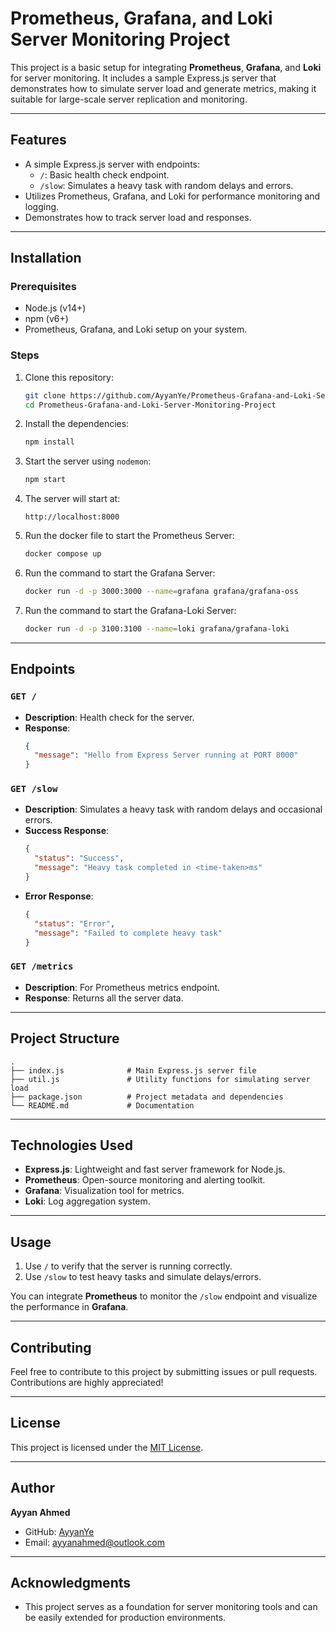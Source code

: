 # Prometheus, Grafana, and Loki Server Monitoring Project

This project is a basic setup for integrating **Prometheus**, **Grafana**, and **Loki** for server monitoring. It includes a sample Express.js server that demonstrates how to simulate server load and generate metrics, making it suitable for large-scale server replication and monitoring.

---

## **Features**

- A simple Express.js server with endpoints:
  - `/`: Basic health check endpoint.
  - `/slow`: Simulates a heavy task with random delays and errors.
- Utilizes Prometheus, Grafana, and Loki for performance monitoring and logging.
- Demonstrates how to track server load and responses.

---

## **Installation**

### **Prerequisites**

- Node.js (v14+)
- npm (v6+)
- Prometheus, Grafana, and Loki setup on your system.

### **Steps**

1. Clone this repository:

   ```bash
   git clone https://github.com/AyyanYe/Prometheus-Grafana-and-Loki-Server-Monitoring-Project.git
   cd Prometheus-Grafana-and-Loki-Server-Monitoring-Project
   ```

2. Install the dependencies:

   ```bash
   npm install
   ```

3. Start the server using `nodemon`:

   ```bash
   npm start
   ```

4. The server will start at:

   ```
   http://localhost:8000
   ```

5. Run the docker file to start the Prometheus Server:

   ```bash
   docker compose up
   ```

6. Run the command to start the Grafana Server:

   ```bash
   docker run -d -p 3000:3000 --name=grafana grafana/grafana-oss
   ```

7. Run the command to start the Grafana-Loki Server:
   ```bash
   docker run -d -p 3100:3100 --name=loki grafana/grafana-loki
   ```

---

## **Endpoints**

### **`GET /`**

- **Description**: Health check for the server.
- **Response**:
  ```json
  {
    "message": "Hello from Express Server running at PORT 8000"
  }
  ```

### **`GET /slow`**

- **Description**: Simulates a heavy task with random delays and occasional errors.
- **Success Response**:
  ```json
  {
    "status": "Success",
    "message": "Heavy task completed in <time-taken>ms"
  }
  ```
- **Error Response**:
  ```json
  {
    "status": "Error",
    "message": "Failed to complete heavy task"
  }
  ```

### **`GET /metrics`**

- **Description**: For Prometheus metrics endpoint.
- **Response**: Returns all the server data.

---

## **Project Structure**

```
.
├── index.js              # Main Express.js server file
├── util.js               # Utility functions for simulating server load
├── package.json          # Project metadata and dependencies
└── README.md             # Documentation
```

---

## **Technologies Used**

- **Express.js**: Lightweight and fast server framework for Node.js.
- **Prometheus**: Open-source monitoring and alerting toolkit.
- **Grafana**: Visualization tool for metrics.
- **Loki**: Log aggregation system.

---

## **Usage**

1. Use `/` to verify that the server is running correctly.
2. Use `/slow` to test heavy tasks and simulate delays/errors.

You can integrate **Prometheus** to monitor the `/slow` endpoint and visualize the performance in **Grafana**.

---

## **Contributing**

Feel free to contribute to this project by submitting issues or pull requests. Contributions are highly appreciated!

---

## **License**

This project is licensed under the [MIT License](LICENSE).

---

## **Author**

**Ayyan Ahmed**

- GitHub: [AyyanYe](https://github.com/AyyanYe)
- Email: [ayyanahmed@outlook.com](ayyanahmed@outlook.com)

---

## **Acknowledgments**

- This project serves as a foundation for server monitoring tools and can be easily extended for production environments.
